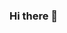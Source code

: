 ### Hi there 👋

<!--
**NilufarMohammadi1/NilufarMohammadi1** is a ✨ _special_ ✨ repository because its `README.md` (this file) appears on your GitHub profile.
[![Nilufar Mohammadi's GitHub stats](https://github-readme-stats.vercel.app/api?username=NilufarMohammadi1)](https://github.com/anuraghazra/github-readme-stats)

- 🔭 I’m currently working on ...
- 🌱 I’m currently learning ...
- 👯 I’m looking to collaborate on ...
- 🤔 I’m looking for help with ...
- 💬 Ask me about ...
- 📫 How to reach me: ...
- 😄 Pronouns: ...
- ⚡ Fun fact: ...
-->
